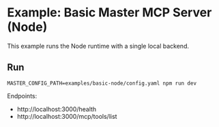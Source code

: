 # Example: Basic Master MCP Server (Node)

This example runs the Node runtime with a single local backend.

## Run

```
MASTER_CONFIG_PATH=examples/basic-node/config.yaml npm run dev
```

Endpoints:

- http://localhost:3000/health
- http://localhost:3000/mcp/tools/list

